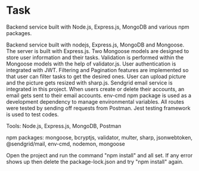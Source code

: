 # Task
Backend service built with Node.js, Express.js, MongoDB and various npm packages.

Backend service built with nodejs, Express.js, MongoDB and Mongoose. The server is built with Express.js. Two Mongoose models are designed to store user
information and their tasks. Validation is performed within the Mongoose models with the help of validator.js. User authentication is integrated with JWT.
Filtering and Pagination features are implemented so that user can filter tasks to get the desired ones. User can upload picture and the picture gets resized
with sharp.js. Sendgrid email service is integrated in this project. When users create or delete their accounts, an email gets sent to their email accounts. 
env-cmd npm package is used as a development dependency to manage environmental variables. All routes were tested by sending off requests from Postman.
Jest testing framework is used to test codes.

Tools:
    Node.js, Express.js, MongoDB, Postman
   
npm packages: mongoose, bcryptjs, validator,
multer, sharp, jsonwebtoken, @sendgrid/mail,
env-cmd, nodemon, mongoose

Open the project and run the command "npm install" and all set.
If any error shows up then delete the package-lock.json and try "npm install" again.

